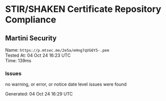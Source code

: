 # STIR/SHAKEN Certificate Repository Compliance

## Martini Security

Name: `https://p.mtsec.me/2e5a/eHng7qVG6Y5-.pem`\
Tested At: 04 Oct 24 16:23 UTC\
Time: 139ms

### Issues

no warning, or error, or notice date level issues were found

Generated: 04 Oct 24 16:29 UTC